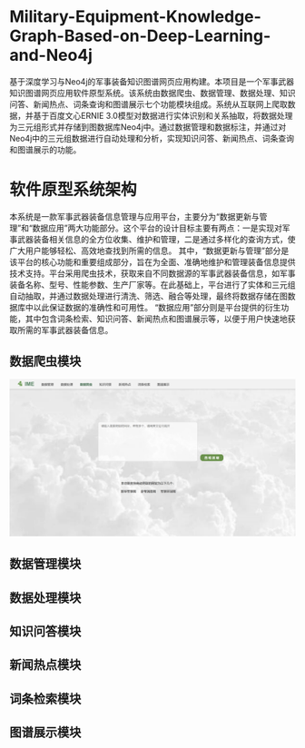 # Military-Equipment-Knowledge-Graph-Based-on-Deep-Learning-and-Neo4j
基于深度学习与Neo4j的军事装备知识图谱网页应用构建。本项目是一个军事武器知识图谱网页应用软件原型系统。该系统由数据爬虫、数据管理、数据处理、知识问答、新闻热点、词条查询和图谱展示七个功能模块组成。系统从互联网上爬取数据，并基于百度文心ERNIE 3.0模型对数据进行实体识别和关系抽取，将数据处理为三元组形式并存储到图数据库Neo4j中。通过数据管理和数据标注，并通过对Neo4j中的三元组数据进行自动处理和分析，实现知识问答、新闻热点、词条查询和图谱展示的功能。
# 软件原型系统架构
本系统是一款军事武器装备信息管理与应用平台，主要分为“数据更新与管理”和“数据应用”两大功能部分。这个平台的设计目标主要有两点：一是实现对军事武器装备相关信息的全方位收集、维护和管理，二是通过多样化的查询方式，使广大用户能够轻松、高效地查找到所需的信息。
其中，“数据更新与管理”部分是该平台的核心功能和重要组成部分，旨在为全面、准确地维护和管理装备信息提供技术支持。平台采用爬虫技术，获取来自不同数据源的军事武器装备信息，如军事装备名称、型号、性能参数、生产厂家等。在此基础上，平台进行了实体和三元组自动抽取，并通过数据处理进行清洗、筛选、融合等处理，最终将数据存储在图数据库中以此保证数据的准确性和可用性。
“数据应用”部分则是平台提供的衍生功能，其中包含词条检索、知识问答、新闻热点和图谱展示等，以便于用户快速地获取所需的军事武器装备信息。
## 数据爬虫模块
![数据爬虫效果图](./pic/数据爬虫.png)

## 数据管理模块

## 数据处理模块
## 知识问答模块
## 新闻热点模块
## 词条检索模块
## 图谱展示模块
